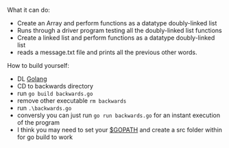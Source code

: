 What it can do:
- Create an Array and perform functions as a datatype doubly-linked list
- Runs through a driver program testing all the doubly-linked list functions
- Create a linked list and perform functions as a datatype doubly-linked list
- reads a message.txt file and prints all the previous other words.

How to build yourself:
- DL [Golang](https://golang.org/dl/)
- CD to backwards directory
- run ```go build backwards.go```
- remove other executable ```rm backwards```
- run ```.\backwards.go```
- conversly you can just run ```go run backwards.go``` for an instant execution of the program
- I think you may need to set your [$GOPATH](https://golang.org/doc/code.html#GOPATH) and create a src folder within for go build to work